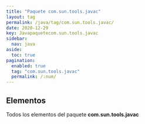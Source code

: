 ```yaml
---
title: "Paquete com.sun.tools.javac"
layout: tag
permalink: /java/tag/com.sun.tools.javac/
date: 2020-12-29
key: Javapaquetecom.sun.tools.javac
sidebar: 
  nav: java
aside: 
  toc: true
pagination: 
  enabled: true
  tag: "com.sun.tools.javac"
  permalink: /:num/
---
```


<h2>Elementos</h2>
Todos los elementos del paquete <strong>com.sun.tools.javac</strong>
